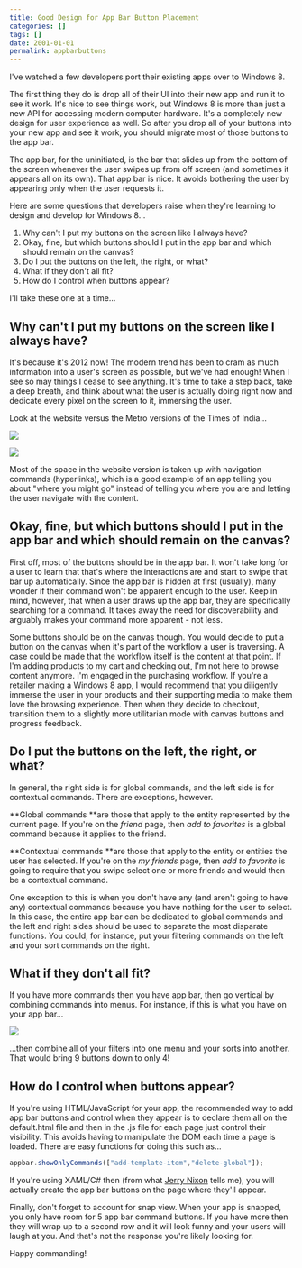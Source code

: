 ```yaml
---
title: Good Design for App Bar Button Placement
categories: []
tags: []
date: 2001-01-01
permalink: appbarbuttons
---
```


I've watched a few developers port their existing apps over to Windows 8.

The first thing they do is drop all of their UI into their new app and run it to see it work. It's nice to see things work, but Windows 8 is more than just a new API for accessing modern computer hardware. It's a completely new design for user experience as well. So after you drop all of your buttons into your new app and see it work, you should migrate most of those buttons to the app bar.
<!-- xmore -->

The app bar, for the uninitiated, is the bar that slides up from the bottom of the screen whenever the user swipes up from off screen (and sometimes it appears all on its own). That app bar is nice. It avoids bothering the user by appearing only when the user requests it.

Here are some questions that developers raise when they're learning to design and develop for Windows 8...

1.  Why can't I put my buttons on the screen like I always have?
2.  Okay, fine, but which buttons should I put in the app bar and which should remain on the canvas?
3.  Do I put the buttons on the left, the right, or what?
4.  What if they don't all fit?
5.  How do I control when buttons appear?

I'll take these one at a time...

## Why can't I put my buttons on the screen like I always have?

It's because it's 2012 now! The modern trend has been to cram as much information into a user's screen as possible, but we've had enough! When I see so may things I cease to see anything. It's time to take a step back, take a deep breath, and think about what the user is actually doing right now and dedicate every pixel on the screen to it, immersing the user.

Look at the website versus the Metro versions of the Times of India...

![](/files/appbarbuttons_01.png)

![](/files/appbarbuttons_02.png)

Most of the space in the website version is taken up with navigation commands (hyperlinks), which is a good example of an app telling you about "where you might go" instead of telling you where you are and letting the user navigate with the content.

## Okay, fine, but which buttons should I put in the app bar and which should remain on the canvas?

First off, most of the buttons should be in the app bar. It won't take long for a user to learn that that's where the interactions are and start to swipe that bar up automatically. Since the app bar is hidden at first (usually), many wonder if their command won't be apparent enough to the user. Keep in mind, however, that when a user draws up the app bar, they are specifically searching for a command. It takes away the need for discoverability and arguably makes your command more apparent - not less.

Some buttons should be on the canvas though. You would decide to put a button on the canvas when it's part of the workflow a user is traversing. A case could be made that the workflow itself is the content at that point. If I'm adding products to my cart and checking out, I'm not here to browse content anymore. I'm engaged in the purchasing workflow. If you're a retailer making a Windows 8 app, I would recommend that you diligently immerse the user in your products and their supporting media to make them love the browsing experience. Then when they decide to checkout, transition them to a slightly more utilitarian mode with canvas buttons and progress feedback.

## Do I put the buttons on the left, the right, or what?

In general, the right side is for global commands, and the left side is for contextual commands. There are exceptions, however.

**Global commands **are those that apply to the entity represented by the current page. If you're on the _friend_ page, then _add to favorites_ is a global command because it applies to the friend.

**Contextual commands **are those that apply to the entity or entities the user has selected. If you're on the _my friends_ page, then _add to favorite_ is going to require that you swipe select one or more friends and would then be a contextual command.

One exception to this is when you don't have any (and aren't going to have any) contextual commands because you have nothing for the user to select. In this case, the entire app bar can be dedicated to global commands and the left and right sides should be used to separate the most disparate functions. You could, for instance, put your filtering commands on the left and your sort commands on the right.

## What if they don't all fit?

If you have more commands then you have app bar, then go vertical by combining commands into menus. For instance, if this is what you have on your app bar...

![](/files/appbarbuttons_03.png)

...then combine all of your filters into one menu and your sorts into another. That would bring 9 buttons down to only 4!

## How do I control when buttons appear?

If you're using HTML/JavaScript for your app, the recommended way to add app bar buttons and control when they appear is to declare them all on the default.html file and then in the .js file for each page just control their visibility. This avoids having to manipulate the DOM each time a page is loaded. There are easy functions for doing this such as...

``` js
appbar.showOnlyCommands(["add-template-item","delete-global"]);
```

If you're using XAML/C# then (from what [Jerry Nixon](http://www.jerrynixon.com) tells me), you will actually create the app bar buttons on the page where they'll appear.

Finally, don't forget to account for snap view. When your app is snapped, you only have room for 5 app bar command buttons. If you have more then they will wrap up to a second row and it will look funny and your users will laugh at you. And that's not the response you're likely looking for.

Happy commanding!
